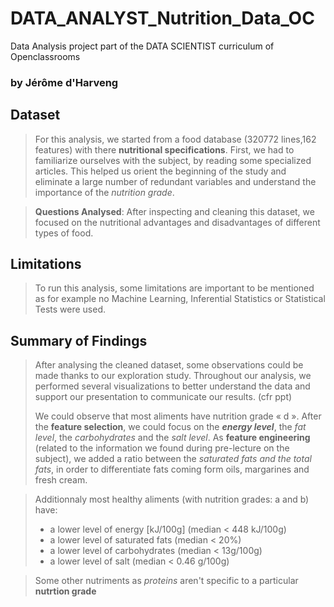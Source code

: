 # DATA_ANALYST_Nutrition_Data_OC
Data Analysis project part of the DATA SCIENTIST curriculum of Openclassrooms

### by Jérôme d'Harveng


## Dataset

> For this analysis, we started from a food database (320772 lines,162 features) with there **nutritional specifications**.
> First, we had to familiarize ourselves with the subject, by reading some specialized articles. 
> This helped us orient the beginning of the study and eliminate a large number of redundant variables and understand
> the importance of the _nutrition grade_.

> **Questions Analysed**: After inspecting and cleaning this dataset, we focused on the nutritional advantages and disadvantages of different types of food.

## Limitations
> To run this analysis, some limitations are important to be mentioned as for example no Machine
Learning, Inferential Statistics or Statistical Tests were used.


## Summary of Findings

> After analysing the cleaned dataset, some observations could be made thanks to our exploration study.
> Throughout our analysis, we performed several visualizations to better understand the data and support our presentation to communicate our results. (cfr ppt)
>
> We could observe that most aliments have nutrition grade « d ». After the **feature
> selection**, we could focus on the **_energy level_**, the _fat level_, the _carbohydrates_ and the _salt level_. As **feature  engineering** (related to the information we found during pre-lecture on the subject), we added a ratio between the _saturated fats and the total fats_, in order to differentiate fats coming form oils, margarines and fresh cream.

>Additionnaly  most healthy aliments (with nutrition grades: a and b) have:
>- a lower level of energy [kJ/100g] (median < 448 kJ/100g)
>- a lower level of saturated fats (median < 20%)
>- a lower level of carbohydrates (median < 13g/100g)
>- a lower level of salt (median < 0.46 g/100g)

> Some other nutriments as _proteins_ aren't specific to a particular **nutrtion grade** 
